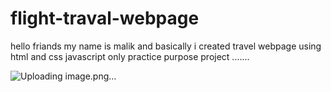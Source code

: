 # flight-traval-webpage
hello friands my name is malik and basically i created travel webpage using html and css javascript only practice purpose project .......

![Uploading image.png…]()
